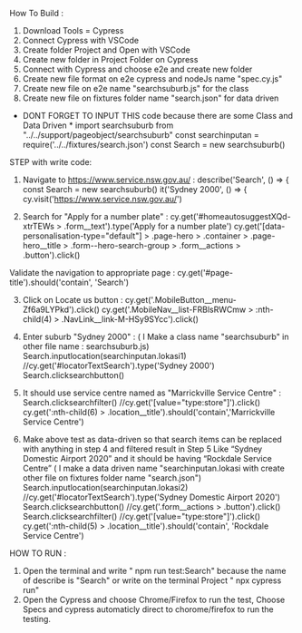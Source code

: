 How To Build :
1. Download Tools = Cypress
2. Connect Cypress with VSCode
3. Create folder Project and Open with VSCode
4. Create new folder in Project Folder on Cypress
5. Connect with Cypress and choose e2e and create new folder
6. Create new file format on e2e cypress and nodeJs name "spec.cy.js"
7. Create new file on e2e name "searchsuburb.js" for the class
8. Create new file on fixtures folder name "search.json" for data driven

* DONT FORGET TO INPUT THIS code because there are some Class and Data Driven *
import searchsuburb from "../../support/pageobject/searchsuburb" 
const searchinputan = require('../../fixtures/search.json')
  const Search = new searchsuburb()

STEP with write code:
1. Navigate to https://www.service.nsw.gov.au/  :
describe('Search', () => {
  const Search = new searchsuburb()
  it('Sydney 2000', () => {
    cy.visit('https://www.service.nsw.gov.au/')

2. Search for "Apply for a number plate"  :
cy.get('#homeautosuggestXQd-xtrTEWs > .form__text').type('Apply for a number plate')
    cy.get('[data-personalisation-type="default"] > .page-hero > .container > .page-hero__title > .form--hero-search-group > .form__actions > .button').click()

  Validate the navigation to appropriate page :
  cy.get('#page-title').should('contain', 'Search')

3. Click on Locate us button :
cy.get('.MobileButton__menu-Zf6a9LYPkd').click()
    cy.get('.MobileNav__list-FRBlsRWCmw > :nth-child(4) > .NavLink__link-M-HSy9SYcc').click()

4. Enter suburb "Sydney 2000" : ( I Make a class name "searchsuburb" in other file name : searchsuburb.js)
Search.inputlocation(searchinputan.lokasi1)
    //cy.get('#locatorTextSearch').type('Sydney 2000')
    Search.clicksearchbutton()

5. It should use service centre named as "Marrickville Service Centre" :
Search.clicksearchfilter()
    //cy.get('[value="type:store"]').click()
    cy.get(':nth-child(6) > .location__title').should('contain','Marrickville Service Centre')

6. Make above test as data-driven so that search items can be replaced with anything in step 4 and filtered result in Step 5 
Like “Sydney Domestic Airport 2020” and it should be having “Rockdale Service Centre” 
( I make a data driven name "searchinputan.lokasi with create other file on fixtures folder name "search.json")
Search.inputlocation(searchinputan.lokasi2)
    //cy.get('#locatorTextSearch').type('Sydney Domestic Airport 2020')
    Search.clicksearchbutton()
    //cy.get('.form__actions > .button').click()
    Search.clicksearchfilter()
    //cy.get('[value="type:store"]').click()
    cy.get(':nth-child(5) > .location__title').should('contain', 'Rockdale Service Centre')

HOW TO RUN :
1. Open the terminal and write " npm run test:Search" because the name of describe is "Search" or write on the terminal Project " npx cypress run"
2. Open the Cypress and choose Chrome/Firefox to run the test, Choose Specs and cypress automaticly direct to chorome/firefox to run the testing.
